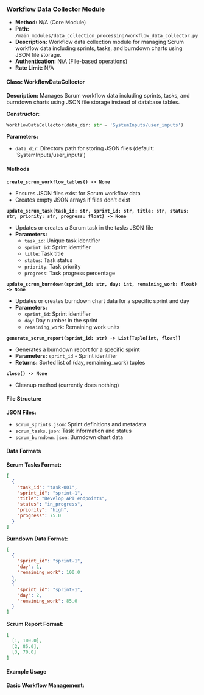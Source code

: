 ### Workflow Data Collector Module

- **Method:** N/A (Core Module)
- **Path:** `/main_modules/data_collection_processing/workflow_data_collector.py`
- **Description:** Workflow data collection module for managing Scrum workflow data including sprints, tasks, and burndown charts using JSON file storage.
- **Authentication:** N/A (File-based operations)
- **Rate Limit:** N/A

#### Class: WorkflowDataCollector

**Description:** Manages Scrum workflow data including sprints, tasks, and burndown charts using JSON file storage instead of database tables.

**Constructor:**
```python
WorkflowDataCollector(data_dir: str = 'SystemInputs/user_inputs')
```

**Parameters:**
- `data_dir`: Directory path for storing JSON files (default: 'SystemInputs/user_inputs')

#### Methods

**`create_scrum_workflow_tables() -> None`**
- Ensures JSON files exist for Scrum workflow data
- Creates empty JSON arrays if files don't exist

**`update_scrum_task(task_id: str, sprint_id: str, title: str, status: str, priority: str, progress: float) -> None`**
- Updates or creates a Scrum task in the tasks JSON file
- **Parameters:**
  - `task_id`: Unique task identifier
  - `sprint_id`: Sprint identifier
  - `title`: Task title
  - `status`: Task status
  - `priority`: Task priority
  - `progress`: Task progress percentage

**`update_scrum_burndown(sprint_id: str, day: int, remaining_work: float) -> None`**
- Updates or creates burndown chart data for a specific sprint and day
- **Parameters:**
  - `sprint_id`: Sprint identifier
  - `day`: Day number in the sprint
  - `remaining_work`: Remaining work units

**`generate_scrum_report(sprint_id: str) -> List[Tuple[int, float]]`**
- Generates a burndown report for a specific sprint
- **Parameters:** `sprint_id` - Sprint identifier
- **Returns:** Sorted list of (day, remaining_work) tuples

**`close() -> None`**
- Cleanup method (currently does nothing)

#### File Structure

**JSON Files:**
- `scrum_sprints.json`: Sprint definitions and metadata
- `scrum_tasks.json`: Task information and status
- `scrum_burndown.json`: Burndown chart data

#### Data Formats

**Scrum Tasks Format:**
```json
[
  {
    "task_id": "task-001",
    "sprint_id": "sprint-1",
    "title": "Develop API endpoints",
    "status": "in_progress",
    "priority": "high",
    "progress": 75.0
  }
]
```

**Burndown Data Format:**
```json
[
  {
    "sprint_id": "sprint-1",
    "day": 1,
    "remaining_work": 100.0
  },
  {
    "sprint_id": "sprint-1", 
    "day": 2,
    "remaining_work": 85.0
  }
]
```

**Scrum Report Format:**
```json
[
  [1, 100.0],
  [2, 85.0],
  [3, 70.0]
]
```

#### Example Usage

**Basic Workflow Management:**
```python
